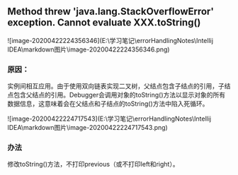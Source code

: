 ## Method threw 'java.lang.StackOverflowError' exception. Cannot evaluate XXX.toString()

![image-20200422224356346](E:\学习笔记\errorHandlingNotes\Intellij IDEA\markdown图片\image-20200422224356346.png)

### 原因：

实例间相互应用。由于使用双向链表实现二叉树，父结点包含子结点的引用，子结点包含父结点的引用。Debugger会调用对象的toString()方法以显示对象的所有数据信息，这意味着会在父结点和子结点的toString()方法中陷入死循环。

![image-20200422224717543](E:\学习笔记\errorHandlingNotes\Intellij IDEA\markdown图片\image-20200422224717543.png)

### 办法

修改toString()方法，不打印previous（或不打印left和right）。



